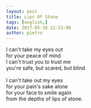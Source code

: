 ```yaml
---
layout: post
title: Lips Of Stone
tags: [english,]
date: 2017-05-30 12:53:00
author: pietro
---
```

I can't take my eyes out<br/>for your peace of mind<br/>I can't trust you to trust me<br/>you're safe, but scared, but blind<br/><br/>I can't take out my eyes<br/>for your pain's sake alone<br/>for your face to smile again<br/>from the depths of lips of stone.

